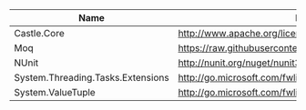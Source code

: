 Name                              | LicenseUrl                                                    | ProjectUrl                   
--------------------------------- | ------------------------------------------------------------- | ----------------------------- 
Castle.Core                       | http://www.apache.org/licenses/LICENSE-2.0.html               | http://www.castleproject.org/
Moq                               | https://raw.githubusercontent.com/moq/moq4/master/License.txt | https://github.com/moq/moq4  
NUnit                             | http://nunit.org/nuget/nunit3-license.txt                     | http://nunit.org/            
System.Threading.Tasks.Extensions | http://go.microsoft.com/fwlink/?LinkId=329770                 | https://dot.net/             
System.ValueTuple                 | http://go.microsoft.com/fwlink/?LinkId=329770                 | https://dot.net/             
